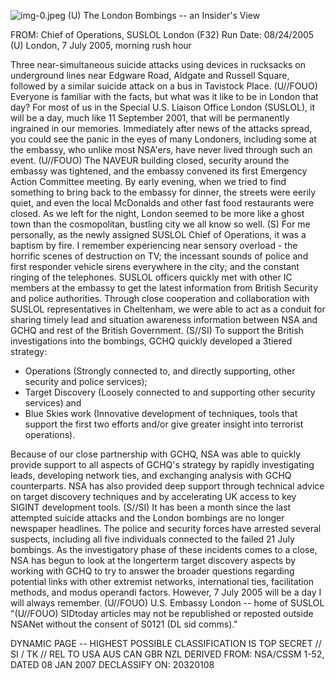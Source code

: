 ![img-0.jpeg](img-0.jpeg)
(U) The London Bombings -- an Insider's View

FROM:
Chief of Operations, SUSLOL London (F32)
Run Date: 08/24/2005
(U) London, 7 July 2005, morning rush hour

Three near-simultaneous suicide attacks using devices in rucksacks on underground lines near Edgware Road, Aldgate and Russell Square, followed by a similar suicide attack on a bus in Tavistock Place.
(U//FOUO) Everyone is familiar with the facts, but what was it like to be in London that day? For most of us in the Special U.S. Liaison Office London (SUSLOL), it will be a day, much like 11 September 2001, that will be permanently ingrained in our memories. Immediately after news of the attacks spread, you could see the panic in the eyes of many Londoners, including some at the embassy, who unlike most NSA'ers, have never lived through such an event.
(U//FOUO) The NAVEUR building closed, security around the embassy was tightened, and the embassy convened its first Emergency Action Committee meeting. By early evening, when we tried to find something to bring back to the embassy for dinner, the streets were eerily quiet, and even the local McDonalds and other fast food restaurants were closed. As we left for the night, London seemed to be more like a ghost town than the cosmopolitan, bustling city we all know so well.
(S) For me personally, as the newly assigned SUSLOL Chief of Operations, it was a baptism by fire. I remember experiencing near sensory overload - the horrific scenes of destruction on TV; the incessant sounds of police and first responder vehicle sirens everywhere in the city; and the constant ringing of the telephones. SUSLOL officers quickly met with other IC members at the embassy to get the latest information from British Security and police authorities. Through close cooperation and collaboration with SUSLOL representatives in Cheltenham, we were able to act as a conduit for sharing timely lead and situation awareness information between NSA and GCHQ and rest of the British Government.
(S//SI) To support the British investigations into the bombings, GCHQ quickly developed a 3tiered strategy:

- Operations (Strongly connected to, and directly supporting, other security and police services);
- Target Discovery (Loosely connected to and supporting other security services) and
- Blue Skies work (Innovative development of techniques, tools that support the first two efforts and/or give greater insight into terrorist operations).

Because of our close partnership with GCHQ, NSA was able to quickly provide support to all aspects of GCHQ's strategy by rapidly investigating leads, developing network ties, and exchanging analysis with GCHQ counterparts. NSA has also provided deep support through technical advice on target discovery techniques and by accelerating UK access to key SIGINT development tools.
(S//SI) It has been a month since the last attempted suicide attacks and the London bombings are no longer newspaper headlines. The police and security forces have arrested several suspects, including all five individuals connected to the failed 21 July bombings. As the investigatory phase of these incidents comes to a close, NSA has begun to look at the longerterm target discovery aspects by working with GCHQ to try to answer the broader questions regarding potential links with other extremist networks, international ties, facilitation methods, and modus operandi factors. However, 7 July 2005 will be a day I will always remember.
(U//FOUO) U.S. Embassy London -- home of SUSLOL
"(U//FOUO) SIDtoday articles may not be republished or reposted outside NSANet without the consent of S0121 (DL sid comms)."

DYNAMIC PAGE -- HIGHEST POSSIBLE CLASSIFICATION IS TOP SECRET // SI / TK // REL TO USA AUS CAN GBR NZL DERIVED FROM: NSA/CSSM 1-52, DATED 08 JAN 2007 DECLASSIFY ON: 20320108
